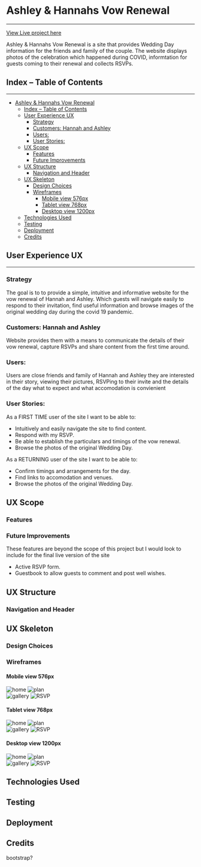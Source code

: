 # Ashley & Hannahs Vow Renewal
***
[View Live project here](https://www.projectaddress.com)

Ashley & Hannahs Vow Renewal is a site that provides Wedding Day information for the friends and family of the couple. The website displays photos of the celebration which happened during COVID, informtation for guests coming to their renewal and collects RSVPs. 

<!-- insert mock ups here -->

## Index – Table of Contents
***
- [Ashley \& Hannahs Vow Renewal](#ashley--hannahs-vow-renewal)
  - [Index – Table of Contents](#index--table-of-contents)
  - [User Experience UX](#user-experience-ux)
    - [Strategy](#strategy)
    - [Customers: Hannah and Ashley](#customers-hannah-and-ashley)
    - [Users:](#users)
    - [User Stories:](#user-stories)
  - [UX Scope](#ux-scope)
    - [Features](#features)
    - [Future Improvements](#future-improvements)
  - [UX Structure](#ux-structure)
    - [Navigation and Header](#navigation-and-header)
  - [UX Skeleton](#ux-skeleton)
    - [Design Choices](#design-choices)
    - [Wireframes](#wireframes)
      - [Mobile view 576px](#mobile-view-576px)
      - [Tablet view 768px](#tablet-view-768px)
      - [Desktop view 1200px](#desktop-view-1200px)
  - [Technologies Used](#technologies-used)
  - [Testing](#testing)
  - [Deployment](#deployment)
  - [Credits](#credits)

## User Experience UX
***
### Strategy
The goal is to  to provide a simple, intuitive and informative website for the vow renewal of Hannah and Ashley. Which guests will navigate easily to respond to their invitation, find useful information and browse images of the original wedding day during the covid 19 pandemic.

### Customers: Hannah and Ashley
Website provides them with a means to communicate the details of their vow renewal, capture RSVPs and share content from the first time around.

### Users: 
Users are close friends and family of Hannah and Ashley they are interested in their story, viewing their pictures, RSVPing to their invite and the details of the day what to expect and what accomodation is convienient 

### User Stories:
As a FIRST TIME user of the site I want to be able to:
* Intuitively and easily navigate the site to find content.
* Respond with my RSVP.
* Be able to establish the particulars and timings of the vow renewal.
* Browse the photos of the original Wedding Day.

As a RETURNING user of the site I want to be able to:
* Confirm timings and arrangements for the day.
* Find links to accomodation and venues.
* Browse the photos of the original Wedding Day.

## UX Scope 
### Features

### Future Improvements
These features are beyond the scope of this project but I would look to include for the final live version of the site
- Active RSVP form.
- Guestbook to allow guests to comment and post well wishes. 

## UX Structure

### Navigation and Header

## UX Skeleton

### Design Choices

### Wireframes
#### Mobile view 576px
![home](assets/wireframes/index.html%20(576px).png) ![plan](assets/wireframes/plan.html%20(576px).png)
<br>
![gallery](assets/wireframes/gallery.html%20(576px).png) ![RSVP](assets/wireframes/rsvp.html%20(576px)%20.png)

#### Tablet view 768px
![home](assets/wireframes/index.html%20(768px).png) ![plan](assets/wireframes/plan.html%20(768px).png)
<br>
![gallery](assets/wireframes/gallery.html%20(768px).png) ![RSVP](assets/wireframes/rsvp.html%20(768px).png)

#### Desktop view 1200px
![home](assets/wireframes/index.html%20(1200px).png) ![plan](assets/wireframes/plan.html%20(1200px).png)
<br>
![gallery](assets/wireframes/gallery.html%20(1200px).png) ![RSVP](assets/wireframes/rsvp.html%20(1200px).png)

## Technologies Used

## Testing

## Deployment

## Credits
bootstrap?
